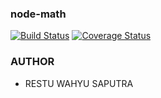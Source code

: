 ### node-math

[![Build Status](https://travis-ci.com/techsoft705/math-operations.svg?branch=master)](https://travis-ci.com/techsoft705/math-operations) [![Coverage Status](https://coveralls.io/repos/github/techsoft705/math-operations/badge.svg?branch=master)](https://coveralls.io/github/techsoft705/math-operations?branch=master)

### AUTHOR

- RESTU WAHYU SAPUTRA

